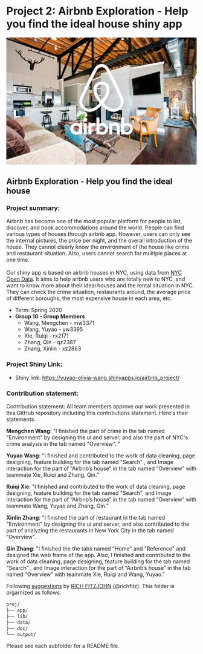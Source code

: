 # Project 2: Airbnb Exploration - Help you find the ideal house shiny app

![screenshot](doc/figs/airbnb.jpg)

## Airbnb Exploration - Help you find the ideal house


### Project summary:
Airbnb has become one of the most popular platform for people to list, discover, and book accommodations around the world. People can find various types of houses through airbnb app. However, users can only see the internal pictures, the price per night, and the overall introduction of the house. They cannot clearly know the environment of the house like crime and restaurant situation. Also, users cannot search for multiple places at one time. 
</br>
</br>Our shiny app is based on airbnb houses in NYC, using data from [NYC Open Data](https://opendata.cityofnewyork.us/). It aims to help airbnb users who are totally new to NYC, and want to know more about their ideal houses and the rental situation in NYC. They can check the crime situation, restaurants around, the average price of different boroughs, the most expensive house in each area, etc.

+ Term: Spring 2020
+ **Group 10 - Group Members**
	+ Wang, Mengchen - mw3371
	+ Wang, Yuyao - yw3395
	+ Xie, Ruiqi - rx2171
	+ Zhang, Qin - qz2387
	+ Zhang, Xinlin - xz2863


### Project Shiny Link:
+ Shiny link: https://yuyao-olivia-wang.shinyapps.io/airbnb_project/



### Contribution statement: 
Contribution statement: All team members approve our work presented in this GitHub repository including this contributions statement. Here's their statements:

**Mengchen Wang**: "I finished the part of crime in the tab named "Environment" by designing the ui and server, and also the part of NYC's crime analysis in the tab named "Overview". "

**Yuyao Wang**: "I finished and contributed to the work of data cleaning, page designing, feature building for the tab named "Search" , and Image interaction for the part of “Airbnb’s house” in the tab named “Overview” with teammate Xie, Ruiqi and Zhang, Qin.”

**Ruiqi Xie**: "I finished and contributed to the work of data cleaning, page designing, feature building for the tab named "Search", and Image interaction for the part of “Airbnb’s house” in the tab named “Overview”  with teammate Wang, Yuyao and Zhang, Qin.”

**Xinlin Zhang**: "I finished the part of restaurant in the tab named "Environment" by designing the ui and server, and also contributed to the part of analyzing the restaurants in New York City in the tab named "Overview".

**Qin Zhang**: "I finished the the tabs named "Home" and "Reference" and designed the web frame of the app. Also, I finished and contributed to the work of data cleaning, page designing, feature building for the tab named "Search" , and Image interaction for the part of “Airbnb’s house” in the tab named “Overview” with teammate Xie, Ruiqi and Wang, Yuyao."


Following [suggestions](http://nicercode.github.io/blog/2013-04-05-projects/) by [RICH FITZJOHN](http://nicercode.github.io/about/#Team) (@richfitz). This folder is orgarnized as follows.

```
proj/
├── app/
├── lib/
├── data/
├── doc/
└── output/
```

Please see each subfolder for a README file.

